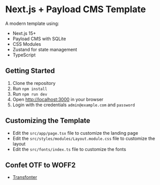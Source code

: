 # Next.js + Payload CMS Template

A modern template using:

- Next.js 15+
- Payload CMS with SQLite
- CSS Modules
- Zustand for state management
- TypeScript

## Getting Started

1. Clone the repository
2. Run `npm install`
3. Run `npm run dev`
4. Open [http://localhost:3000](http://localhost:3000) in your browser
5. Login with the credentials `admin@example.com` and `password`

## Customizing the Template

- Edit the `src/app/page.tsx` file to customize the landing page
- Edit the `src/styles/modules/Layout.module.css` file to customize the layout
- Edit the `src/fonts/index.ts` file to customize the fonts

## Confet OTF to WOFF2

- [Transfonter](https://transfonter.org/)

